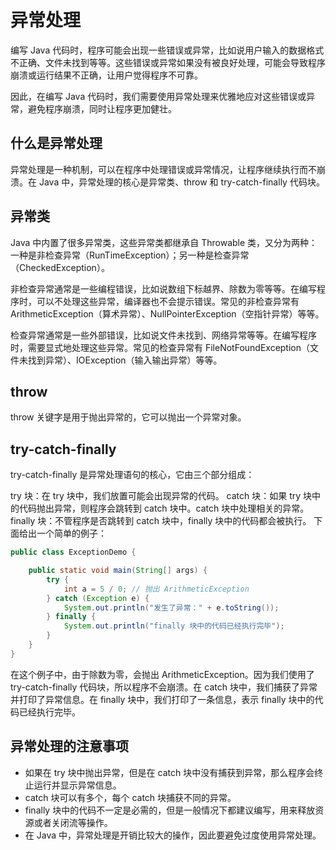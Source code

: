 # 异常处理
编写 Java 代码时，程序可能会出现一些错误或异常，比如说用户输入的数据格式不正确、文件未找到等等。这些错误或异常如果没有被良好处理，可能会导致程序崩溃或运行结果不正确，让用户觉得程序不可靠。

因此，在编写 Java 代码时，我们需要使用异常处理来优雅地应对这些错误或异常，避免程序崩溃，同时让程序更加健壮。

## 什么是异常处理
异常处理是一种机制，可以在程序中处理错误或异常情况，让程序继续执行而不崩溃。在 Java 中，异常处理的核心是异常类、throw 和 try-catch-finally 代码块。

## 异常类
Java 中内置了很多异常类，这些异常类都继承自 Throwable 类，又分为两种：一种是非检查异常（RunTimeException）；另一种是检查异常（CheckedException）。

非检查异常通常是一些编程错误，比如说数组下标越界、除数为零等等。在编写程序时，可以不处理这些异常，编译器也不会提示错误。常见的非检查异常有 ArithmeticException（算术异常）、NullPointerException（空指针异常）等等。

检查异常通常是一些外部错误，比如说文件未找到、网络异常等等。在编写程序时，需要显式地处理这些异常。常见的检查异常有 FileNotFoundException（文件未找到异常）、IOException（输入输出异常）等等。

## throw
throw 关键字是用于抛出异常的，它可以抛出一个异常对象。

## try-catch-finally
try-catch-finally 是异常处理语句的核心，它由三个部分组成：

try 块：在 try 块中，我们放置可能会出现异常的代码。
catch 块：如果 try 块中的代码抛出异常，则程序会跳转到 catch 块中。catch 块中处理相关的异常。
finally 块：不管程序是否跳转到 catch 块中，finally 块中的代码都会被执行。
下面给出一个简单的例子：

```java
public class ExceptionDemo {

    public static void main(String[] args) {
        try {
            int a = 5 / 0; // 抛出 ArithmeticException
        } catch (Exception e) {
            System.out.println("发生了异常：" + e.toString());
        } finally {
            System.out.println("finally 块中的代码已经执行完毕");
        }
    }
}
```

在这个例子中，由于除数为零，会抛出 ArithmeticException。因为我们使用了 try-catch-finally 代码块，所以程序不会崩溃。在 catch 块中，我们捕获了异常并打印了异常信息。在 finally 块中，我们打印了一条信息，表示 finally 块中的代码已经执行完毕。

## 异常处理的注意事项
+ 如果在 try 块中抛出异常，但是在 catch 块中没有捕获到异常，那么程序会终止运行并显示异常信息。
+ catch 块可以有多个，每个 catch 块捕获不同的异常。
+ finally 块中的代码不一定是必需的，但是一般情况下都建议编写，用来释放资源或者关闭流等操作。
+ 在 Java 中，异常处理是开销比较大的操作，因此要避免过度使用异常处理。